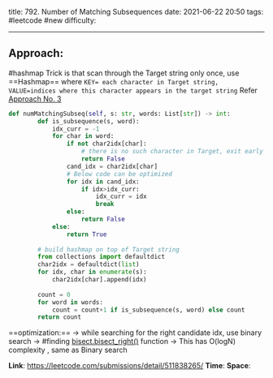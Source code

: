 title: 792. Number of Matching Subsequences
date: 2021-06-22 20:50
tags: #leetcode #new
difficulty:

---
## Approach:
#hashmap 
Trick is that scan through the Target string only once,
use ==Hashmap== where ```KEY= each character in Target string, 
										VALUE=indices where this character appears in the target string```
Refer [Approach No. 3](https://leetcode.com/problems/is-subsequence/solution/)

```python
def numMatchingSubseq(self, s: str, words: List[str]) -> int:
        def is_subsequence(s, word):
            idx_curr = -1
            for char in word:
                if not char2idx[char]:
					# there is no such character in Target, exit early
                    return False
                cand_idx = char2idx[char]
				# Below code can be optimized
                for idx in cand_idx:
                    if idx>idx_curr:
                        idx_curr = idx
                        break
                else:
                    return False
            else:
                return True
            
        # build hashmap on top of Target string
        from collections import defaultdict
        char2idx = defaultdict(list)
        for idx, char in enumerate(s):
            char2idx[char].append(idx)
        
        count = 0
        for word in words:
            count = count+1 if is_subsequence(s, word) else count
        return count
```
==optimization:==
-> while searching for the right candidate idx, use binary search 
-> #finding [bisect.bisect_right()](Python#^9c70f6) function -> This has O(logN) complexity , same as Binary search

**Link**: https://leetcode.com/submissions/detail/511838265/
**Time**:
**Space**: